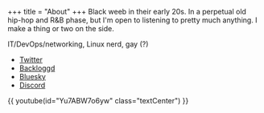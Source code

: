 +++
title = "About"
+++
Black weeb in their early 20s. In a perpetual old hip-hop and R&B phase, but I'm open to listening to pretty much anything. I make a thing or two on the side.

IT/DevOps/networking, Linux nerd, gay (?)

 - [Twitter](https://twitter.com/kamuimixxx)
 - [Backloggd](https://www.backloggd.com/u/zandyne_/)
 - [Bluesky](https://bsky.app/profile/zandyne.xyz)
 - [Discord](https://discord.com/users/828839103381504023)

{{ youtube(id="Yu7ABW7o6yw" class="textCenter") }}
